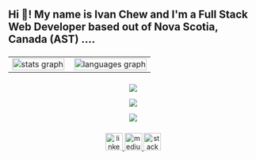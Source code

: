 <h2 align="left">Hi 👋! My name is Ivan Chew and I'm a Full Stack Web Developer based out of Nova Scotia, Canada (AST) ....</h2>

###

<div align="center">
  <table cellspacing="0" cellpadding="0" style="border-collapse: collapse; border: none;">
    <tr>
      <td style="padding-right: 10px;">
        <img src="https://github-stats-git-main-trickstyle89.vercel.app/api?username=trickstyle89&hide_title=false&hide_rank=false&show_icons=true&include_all_commits=true&count_private=true&disable_animations=false&theme=transparent&locale=en&hide_border=false" alt="stats graph" style="width: 100%; max-width: 600px; height: auto;" />
      </td>
      <td style="padding-left: 10px;">
        <img src="https://github-stats-sigma-fawn.vercel.app/api/top-langs?username=trickstyle89&locale=en&hide_title=false&layout=compact&card_width=320&langs_count=8&theme=transparent&hide_border=false" alt="languages graph" style="width: 100%; max-width: 600px; height: auto;" />
      </td>
    </tr>
  </table>
</div>





###
<p align="center">
  <a href="https://skillicons.dev">
    <img src="https://skillicons.dev/icons?i=js,react,ruby,rails,jquery,ts,python,nodejs,nextjs,express,mysql,postgres" />
  </a>
</p>

<p align="center">
  <a href="https://skillicons.dev">
    <img src="https://skillicons.dev/icons?i=css,html,bootstrap,sass,materialui,tailwind,figma,ai,ps" />
  </a>
</p>

<p align="center">
  <a href="https://skillicons.dev">
    <img src="https://skillicons.dev/icons?i=vscode,git,github,vercel,netlify,bash,prisma,postman,jest" />
  </a>
</p>

###

<div align="center">
  <a href="https://www.linkedin.com/in/chewstory/">
  <img src="https://img.shields.io/static/v1?message=LinkedIn&logo=linkedin&label=&color=0077B5&logoColor=white&labelColor=&style=for-the-badge" height="35" alt="linkedin logo"  />
  <a/>
  <a href="https://medium.com/@chewsstory">
  <img src="https://img.shields.io/static/v1?message=Medium&logo=medium&label=&color=12100E&logoColor=white&labelColor=&style=for-the-badge" height="35" alt="medium logo"  />
  <a/>
  <a href="https://stackoverflow.com/users/21001067/ivan-chew">
  <img src="https://img.shields.io/static/v1?message=Stackoverflow&logo=stackoverflow&label=&color=FE7A16&logoColor=white&labelColor=&style=for-the-badge" height="35" alt="stackoverflow logo"  />
  <a/>
</div>
